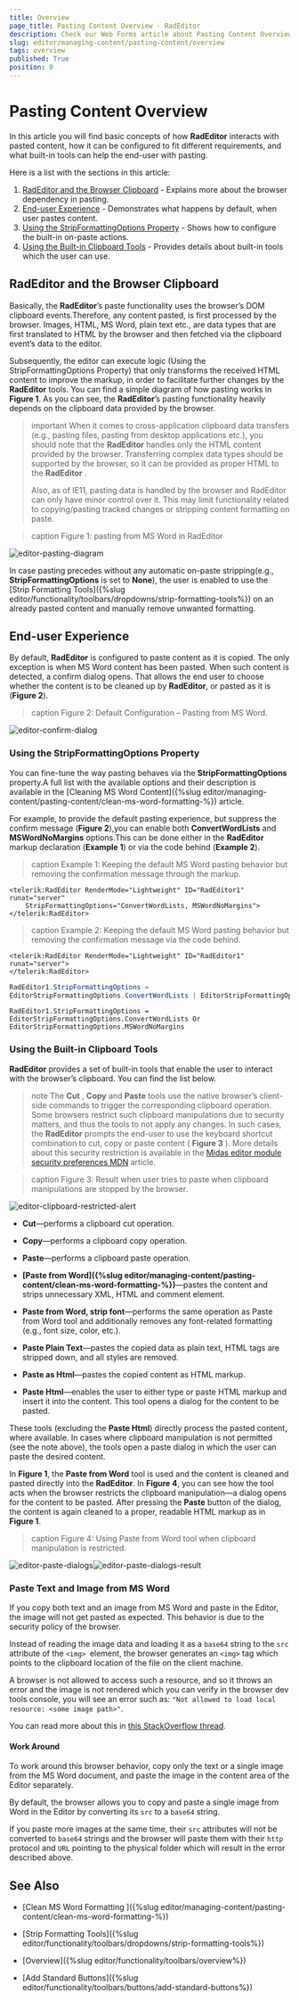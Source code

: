 ```yaml
---
title: Overview
page_title: Pasting Content Overview - RadEditor
description: Check our Web Forms article about Pasting Content Overview.
slug: editor/managing-content/pasting-content/overview
tags: overview
published: True
position: 0
---
```


# Pasting Content Overview

In this article you will find basic concepts of how **RadEditor** interacts with pasted content, how it can be configured to fit different requirements, and what built-in tools can help the end-user with pasting.

Here is a list with the sections in this article:

1. [RadEditor and the Browser Clipboard](#radeditor-and-the-browser-clipboard) - Explains more about the browser dependency in pasting.
1. [End-user Experience](#end-user-experience) - Demonstrates what happens by default, when user pastes content.
1. [Using the StripFormattingOptions Property](#using-the-stripformattingoptions-property) - Shows how to configure the built-in on-paste actions.
1. [Using the Built-in Clipboard Tools](#using-the-built-in-clipboard-tools) - Provides details about built-in tools which the user can use.

## RadEditor and the Browser Clipboard

Basically, the **RadEditor**’s paste functionality uses the browser’s DOM clipboard events.Therefore, any content pasted, is first processed by the browser. Images, HTML, MS Word, plain text etc., are data types that are first translated to HTML by the browser and then fetched via the clipboard event’s data to the editor.

Subsequently, the editor can execute logic (Using the StripFormattingOptions Property) that only transforms the received HTML content to improve the markup, in order to facilitate further changes by the **RadEditor** tools. You can find a simple diagram of how pasting works in **Figure 1**. As you can see, the **RadEditor**’s pasting functionality heavily depends on the clipboard data provided by the browser.

>important When it comes to cross-application clipboard data transfers (e.g., pasting files, pasting from desktop applications etc.),	you should note that the **RadEditor** handles only the HTML content provided by the browser. Transferring complex data types should	be supported by the browser, so it can be provided as proper HTML to the **RadEditor** .
>
>Also, as of IE11, pasting data is handled by the browser and RadEditor can only have minor control over it. This may limit functionality related to copying/pasting tracked changes or stripping content formatting on paste.

>caption Figure 1: pasting from MS Word in RadEditor

![editor-pasting-diagram](images/editor-pasting-diagram.png)

In case pasting precedes without any automatic on-paste stripping(e.g., **StripFormattingOptions** is set to **None**), the user is enabled to use the [Strip Formatting Tools]({%slug editor/functionality/toolbars/dropdowns/strip-formatting-tools%}) on an already pasted content and manually remove unwanted formatting.

## End-user Experience

By default, **RadEditor** is configured to paste content as it is copied. The only exception is when MS Word content has been pasted. When such content is detected, a confirm dialog opens. That allows the end user to choose whether the content is to be cleaned up by **RadEditor**, or pasted as it is (**Figure 2**).

>caption Figure 2: Default Configuration – Pasting from MS Word.

![editor-confirm-dialog](images/editor-confirm-dialog.png)

### Using the StripFormattingOptions Property

You can fine-tune the way pasting behaves via the **StripFormattingOptions** property.A full list with the available options and their description is available in the [Cleaning MS Word Content]({%slug editor/managing-content/pasting-content/clean-ms-word-formatting-%}) article.

For example, to provide the default pasting experience, but suppress the confirm message (**Figure 2**),you can enable both **ConvertWordLists** and **MSWordNoMargins** options.This can be done either in the **RadEditor** markup declaration (**Example 1**) or via the code behind (**Example 2**).

>caption Example 1: Keeping the default MS Word pasting behavior but removing the confirmation message through the markup.

````ASP.NET
<telerik:RadEditor RenderMode="Lightweight" ID="RadEditor1" runat="server" 
	StripFormattingOptions="ConvertWordLists, MSWordNoMargins">
</telerik:RadEditor>
````



>caption Example 2: Keeping the default MS Word pasting behavior but removing the confirmation message via the code behind.

````ASP.NET
<telerik:RadEditor RenderMode="Lightweight" ID="RadEditor1" runat="server">
</telerik:RadEditor>
````

````C#	
RadEditor1.StripFormattingOptions = 
EditorStripFormattingOptions.ConvertWordLists | EditorStripFormattingOptions.MSWordNoMargins;
````
````VB
RadEditor1.StripFormattingOptions =
EditorStripFormattingOptions.ConvertWordLists Or EditorStripFormattingOptions.MSWordNoMargins
````


### Using the Built-in Clipboard Tools

**RadEditor** provides a set of built-in tools that enable the user to interact with the browser’s clipboard. You can find the list below.

>note The **Cut** , **Copy** and **Paste** tools use the native browser’s	client-side commands to trigger	the corresponding clipboard operation. Some browsers restrict such clipboard manipulations due	to security matters, and thus the tools to not apply any changes. In such cases, the **RadEditor** prompts the end-user to use the keyboard shortcut combination to cut, copy or paste content ( **Figure 3** ).
>More details about this security restriction is available in the [	Midas editor module security preferences MDN](https://developer.mozilla.org/en-US/docs/Midas/Security_preferences) article.

>caption Figure 3: Result when user tries to paste when clipboard manipulations are stopped by the browser.

![editor-clipboard-restricted-alert](images/editor-clipboard-restricted-alert.png)

* **Cut**—performs a clipboard cut operation.

* **Copy**—performs a clipboard copy operation.

* **Paste**—performs a clipboard paste operation.

* **[Paste from Word]({%slug editor/managing-content/pasting-content/clean-ms-word-formatting-%})**—pastes the content and strips unnecessary XML, HTML and comment element.

* **Paste from Word, strip font**—performs the same operation as Paste from Word tool and additionally removes any font-related formatting (e.g., font size, color, etc.).

* **Paste Plain Text**—pastes the copied data as plain text, HTML tags are stripped down, and all styles are removed.

* **Paste as Html**—pastes the copied content as HTML markup.

* **Paste Html**—enables the user to either type or paste HTML markup and insert it into the content. This tool opens a dialog for the content to be pasted.

These tools (excluding the **Paste Html**) directly process the pasted content, where available.	In cases where clipboard manipulation is not permitted (see the note above), the tools open a	paste dialog in which the user can paste the desired content.

In **Figure 1**, the **Paste from Word** tool is used and the content is cleaned	and pasted directly into the **RadEditor**.	In **Figure 4**, you can see how the tool acts when the browser restricts the clipboard manipulation—a dialog opens	for the content to be pasted. After pressing the **Paste** button of the dialog, the content is again cleaned to a proper,	readable HTML markup as in **Figure 1**.

>caption Figure 4: Using Paste from Word tool when clipboard manipulation is restricted.

![editor-paste-dialogs](images/editor-paste-dialogs.png)![editor-paste-dialogs-result](images/editor-paste-dialogs-result.png)



### Paste Text and Image from MS Word

If you copy both text and an image from MS Word and paste in the Editor, the image will not get pasted as expected. This behavior is due to the security policy of the browser.

Instead of reading the image data and loading it as a `base64` string to the `src` attribute of the `<img> `element, the browser generates an `<img>` tag which points to the clipboard location of the file on the client machine.

A browser is not allowed to access such a resource, and so it throws an error and the image is not rendered which you can verify in the browser dev tools console, you will see an error such as: `"Not allowed to load local resource: <some image path>"`. 

You can read more about this in <a href="https://stackoverflow.com/questions/39007243/cannot-open-local-file-chrome-not-allowed-to-load-local-resource" target="_blank">this StackOverflow thread</a>.

#### Work Around

To work around this browser behavior, copy only the text or a single image from the MS Word document, and paste the image in the content area of the Editor separately. 

By default, the browser allows you to copy and paste a single image from Word in the Editor by converting its `src` to a `base64` string. 

If you paste more images at the same time, their `src` attributes will not be converted to `base64` strings and the browser will paste them with their `http` protocol and `URL` pointing to the physical folder which will result in the error described above.


## See Also

 * [Clean MS Word Formatting ]({%slug editor/managing-content/pasting-content/clean-ms-word-formatting-%})

 * [Strip Formatting Tools]({%slug editor/functionality/toolbars/dropdowns/strip-formatting-tools%})

 * [Overview]({%slug editor/functionality/toolbars/overview%})

 * [Add Standard Buttons]({%slug editor/functionality/toolbars/buttons/add-standard-buttons%})
